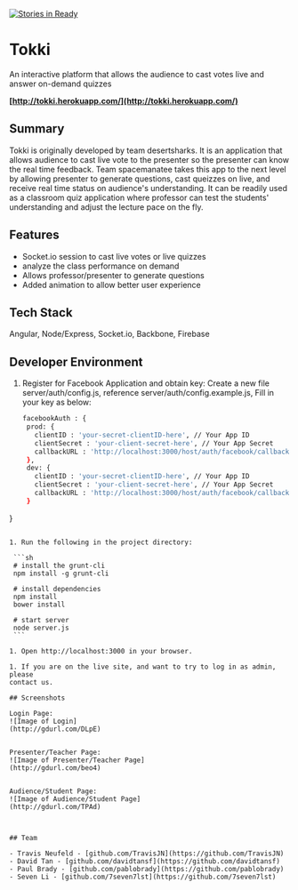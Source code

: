 [![Stories in Ready](https://badge.waffle.io/desertsharks/tokki.png?label=ready&title=Ready)](https://waffle.io/desertsharks/tokki)
# Tokki

 An interactive platform that allows the audience to cast votes live and answer on-demand quizzes

__[http://tokki.herokuapp.com/](http://tokki.herokuapp.com/)__

## Summary

Tokki is originally developed by team desertsharks. It is an application that allows audience to cast live vote to the presenter so the presenter can know the real time feedback. Team spacemanatee
takes this app to the next level by allowing presenter to generate questions, cast queizzes on live, and receive real time status on audience's understanding. It can be readily used as a classroom quiz application where professor can test the students' understanding and adjust the lecture pace on the fly. 

## Features

- Socket.io session to cast live votes or live quizzes
- analyze the class performance on demand
- Allows professor/presenter to generate questions
- Added animation to allow better user experience

## Tech Stack

Angular, Node/Express, Socket.io, Backbone, Firebase

## Developer Environment

1. Register for Facebook Application and obtain key:
   Create a new file server/auth/config.js, reference server/auth/config.example.js,
   Fill in your key as below:
   
   ```sh
   facebookAuth : {
    prod: {
      clientID : 'your-secret-clientID-here', // Your App ID
      clientSecret : 'your-client-secret-here', // Your App Secret
      callbackURL : 'http://localhost:3000/host/auth/facebook/callback'
    },
    dev: {
      clientID : 'your-secret-clientID-here', // Your App ID
      clientSecret : 'your-client-secret-here', // Your App Secret
      callbackURL : 'http://localhost:3000/host/auth/facebook/callback'
    }
  }
   ```

1. Run the following in the project directory:

    ```sh
    # install the grunt-cli
    npm install -g grunt-cli

    # install dependencies
    npm install
    bower install

    # start server
    node server.js
    ```

1. Open http://localhost:3000 in your browser.

1. If you are on the live site, and want to try to log in as admin, please
contact us.

## Screenshots

Login Page:
![Image of Login]
(http://gdurl.com/DLpE)


Presenter/Teacher Page:
![Image of Presenter/Teacher Page]
(http://gdurl.com/beo4)


Audience/Student Page:
![Image of Audience/Student Page]
(http://gdurl.com/TPAd)



## Team

- Travis Neufeld - [github.com/TravisJN](https://github.com/TravisJN)
- David Tan - [github.com/davidtansf](https://github.com/davidtansf)
- Paul Brady - [github.com/pablobrady](https://github.com/pablobrady)
- Seven Li - [github.com/7seven7lst](https://github.com/7seven7lst)





